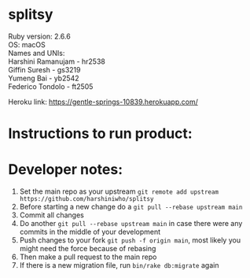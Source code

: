 # splitsy
Ruby version: 2.6.6  
OS: macOS  
Names and UNIs:  
Harshini Ramanujam - hr2538  
Giffin Suresh -  gs3219  
Yumeng Bai - yb2542  
Federico Tondolo - ft2505  

Heroku link: https://gentle-springs-10839.herokuapp.com/

# Instructions to run product:

# Developer notes:
1. Set the main repo as your upstream `git remote add upstream https://github.com/harshiniwho/splitsy`
2. Before starting a new change do a `git pull --rebase upstream main`
3. Commit all changes
4. Do another `git pull --rebase upstream main` in case there were any commits in the middle of your development
5. Push changes to your fork `git push -f origin main`, most likely you might need the force because of rebasing
6. Then make a pull request to the main repo 
7. If there is a new migration file, run `bin/rake db:migrate` again
